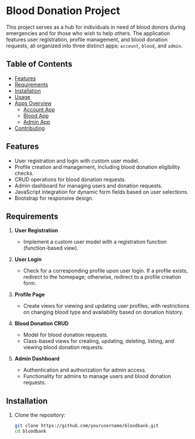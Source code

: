 # Blood Donation Project

This project serves as a hub for individuals in need of blood donors during emergencies and for those who wish to help others. The application features user registration, profile management, and blood donation requests, all organized into three distinct apps: `account`, `blood`, and `admin`.

## Table of Contents
- [Features](#features)
- [Requirements](#requirements)
- [Installation](#installation)
- [Usage](#usage)
- [Apps Overview](#apps-overview)
  - [Account App](#account-app)
  - [Blood App](#blood-app)
  - [Admin App](#admin-app)
- [Contributing](#contributing)

## Features
- User registration and login with custom user model.
- Profile creation and management, including blood donation eligibility checks.
- CRUD operations for blood donation requests.
- Admin dashboard for managing users and donation requests.
- JavaScript integration for dynamic form fields based on user selections.
- Bootstrap for responsive design.

## Requirements
1. **User Registration**
   - Implement a custom user model with a registration function (function-based view).
  
2. **User Login**
   - Check for a corresponding profile upon user login. If a profile exists, redirect to the homepage; otherwise, redirect to a profile creation form.

3. **Profile Page**
   - Create views for viewing and updating user profiles, with restrictions on changing blood type and availability based on donation history.

4. **Blood Donation CRUD**
   - Model for blood donation requests.
   - Class-based views for creating, updating, deleting, listing, and viewing blood donation requests.

5. **Admin Dashboard**
   - Authentication and authorization for admin access.
   - Functionality for admins to manage users and blood donation requests.

## Installation
1. Clone the repository:
   ```bash
   git clone https://github.com/yourusername/bloodbank.git
   cd bloodbank
